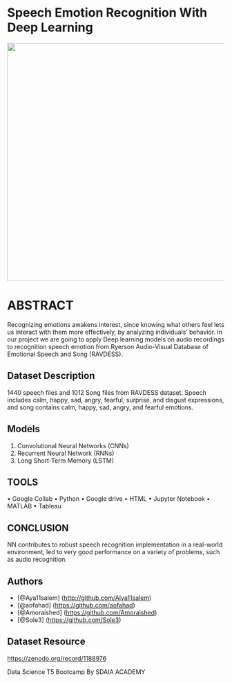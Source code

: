   # Speech Emotion Recognition With Deep Learning 

<p align="center" width="100%">
<img
 src="https://www.einfochips.com/blog/wp-content/uploads/2019/01/5-deep-learing-trends-that-will-rule-2019-featured.jpg" width="550" length="100" style="display: block; margin: 0 auto"/>
</p>



# ABSTRACT
Recognizing emotions awakens interest, since knowing what others feel lets us interact with them more effectively, by analyzing individuals’ behavior.
In our project we are going to apply Deep learning models on audio recordings to recognition speech emotion from Ryerson Audio-Visual Database of Emotional Speech and Song (RAVDESS). 

## Dataset Description 
1440 speech files and 1012 Song files from RAVDESS dataset. Speech includes calm, happy, sad, angry, fearful, surprise, and disgust expressions, and song contains calm, happy, sad, angry, and fearful emotions.




## Models
1. Convolutional Neural Networks (CNNs)
2. Recurrent Neural Network (RNNs)
3. Long Short-Term Memory (LSTM)

## TOOLS
•	Google Collab
•	Python
•	Google drive 
•	HTML
•	Jupyter Notebook
•	MATLAB
•	Tableau

## CONCLUSION
NN contributes to robust speech recognition implementation in a real-world environment, led to very good performance on a variety of problems, such as audio recognition.








## Authors 
- [@Aya11salem] (http://github.com/Alya11salem)
- [@aofahad] (https://github.com/aofahad)
- [@Amoraished] (https://github.com/Amoraished)
- [@Sole3] (https://github.com/Sole3) 


## Dataset Resource
https://zenodo.org/record/1188976

Data Science T5 Bootcamp By SDAIA ACADEMY
